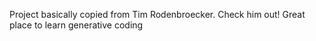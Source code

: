 Project basically copied from Tim Rodenbroecker. Check him out! Great place to learn generative coding
